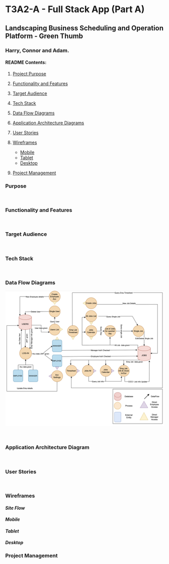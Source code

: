 # T3A2-A - Full Stack App (Part A)

## Landscaping Business Scheduling and Operation Platform - Green Thumb
### Harry, Connor and Adam.

#### **README Contents:**
1. [Project Purpose](#Project-Purpose)  
1. [Functionality and Features](#Functionality-and-Features)  
1. [Target Audience](#Target-Audience)  
1. [Tech Stack](#Tech-Stack)  
1. [Data Flow Diagrams](#Data-Flow-Diagrams)

1. [Application Architecture Diagrams](#Application-Architecture-Diagrams)  
1. [User Stories](#User-Stories)  
1. [Wireframes](#Wireframes) 
   - [Mobile](#Mobile)
   - [Tablet](#Tablet)
   - [Desktop](#Desktop)  

1. [Project Management](#Project-Management)



### Purpose


<br/>

### Functionality and Features


<br/>

### Target Audience


<br/>

### Tech Stack


<br/>

### Data Flow Diagrams
<p align="center">
  <img src="./docs/Dataflow-Diagrams/dataflow_diagram.png" />
  </p>



<br/>


### Application Architecture Diagram




<br/>

### User Stories


<br/>

### Wireframes

#### *Site Flow*


#### *Mobile*


#### *Tablet*


#### *Desktop*



### Project Management







